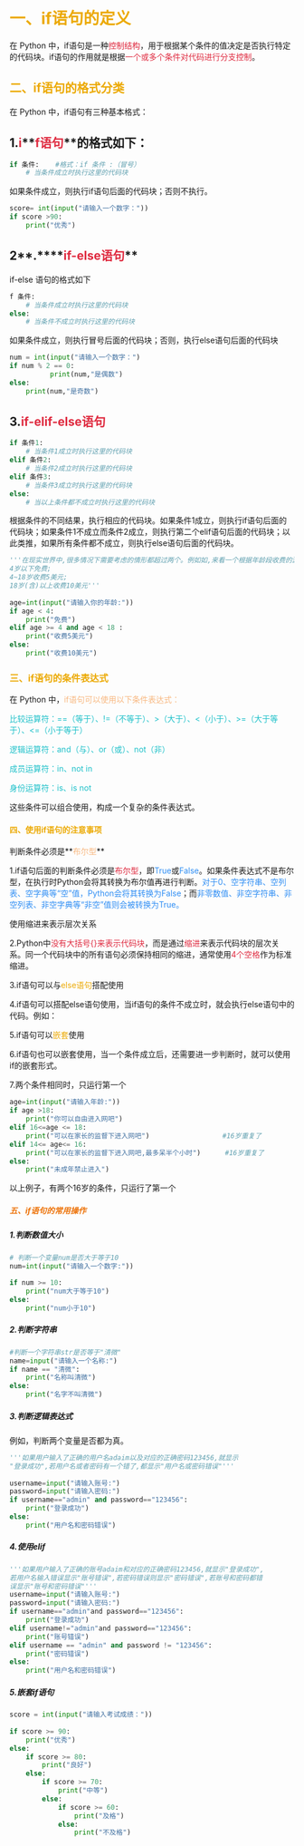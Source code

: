 # **<font style="color:#ECAA04;">一</font>**<font style="color:#ECAA04;">、</font>**<font style="color:#ECAA04;">if语句的定义</font>**
在 Python 中，if语句是一种<font style="color:#DF2A3F;">控制结构</font>，用于根据某个条件的值决定是否执行特定的代码块。if语句的作用就是根据<font style="color:#DF2A3F;">一个或多个条件对代码进行分支控制</font>。

## **<font style="color:#ECAA04;">二</font>**<font style="color:#ECAA04;">、</font>**<font style="color:#ECAA04;">if语句的格式分类</font>**
在 Python 中，if语句有三种基本格式：

## 1.<font style="color:#DF2A3F;">i</font>**<font style="color:#DF2A3F;">f语句</font>**的格式如下：
```python
if 条件:    #格式：if 条件 :（冒号）
    # 当条件成立时执行这里的代码块

```

如果条件成立，则执行if语句后面的代码块；否则不执行。

```python
score= int(input("请输入一个数字："))
if score >90:
    print("优秀")
```

## 2**.****<font style="color:#DF2A3F;">if-else语句</font>**
if-else 语句的格式如下

```python
f 条件:    
    # 当条件成立时执行这里的代码块
else:
    # 当条件不成立时执行这里的代码块
```

如果条件成立，则执行冒号后面的代码块；否则，执行else语句后面的代码块

```python
num = int(input("请输入一个数字：")
if num % 2 == 0:
          print(num,"是偶数")
else:
    print(num,"是奇数")
```

## 3.**<font style="color:#DF2A3F;">if-elif-else语句</font>**
```python
if 条件1:
    # 当条件1成立时执行这里的代码块
elif 条件2:
    # 当条件2成立时执行这里的代码块
elif 条件3:
    # 当条件3成立时执行这里的代码块
else:
    # 当以上条件都不成立时执行这里的代码块
```

根据条件的不同结果，执行相应的代码块。如果条件1成立，则执行if语句后面的代码块；如果条件1不成立而条件2成立，则执行第二个elif语句后面的代码块；以此类推，如果所有条件都不成立，则执行else语句后面的代码块。

```python
'''在现实世界中,很多情况下需要考虑的情形都超过两个。例如如,来看一个根据年龄段收费的游乐场:
4岁以下免费;
4~18岁收费5美元;
18岁(含)以上收费10美元'''
 
age=int(input("请输入你的年龄:"))
if age < 4:
    print("免费")
elif age >= 4 and age < 18 :
    print("收费5美元")
else:
    print("收费10美元")
```



### **<font style="color:#ECAA04;">三、if语句的条件表达式</font>**
在 Python 中，<font style="color:#F8B881;">if语句可以使用以下条件表达式：</font>

<font style="color:#1DC0C9;">比较运算符：==（等于）、!=（不等于）、>（大于）、<（小于）、>=（大于等于）、<=（小于等于）</font>

<font style="color:#1DC0C9;">逻辑运算符：and（与）、or（或）、not（非）</font>

<font style="color:#1DC0C9;">成员运算符：in、not in</font>

<font style="color:#1DC0C9;">身份运算符：is、is not</font>

这些条件可以组合使用，构成一个复杂的条件表达式。



#### **<font style="color:#ECAA04;">四、使用if语句的注意事项</font>**
判断条件必须是**<font style="color:#F8B881;">布尔型</font>**<font style="color:#F8B881;"></font>

1.if语句后面的判断条件必须是<font style="color:#DF2A3F;">布尔型</font>，即<font style="color:#2F8EF4;">True</font>或<font style="color:#2F8EF4;">False</font>。如果条件表达式不是布尔型，在执行时Python会将其转换为布尔值再进行判断。<font style="color:#2F8EF4;">对于0、空字符串、空列表、空字典等“空”值，Python会将其转换为False</font>；而<font style="color:#2F8EF4;">非零数值、非空字符串、非空列表、非空字典等“非空”值则会被转换为True。</font>

使用缩进来表示层次关系

2.Python中<font style="color:#DF2A3F;">没有大括号{}来表示代码块</font>，而是通过<font style="color:#DF2A3F;">缩进</font>来表示代码块的层次关系。同一个代码块中的所有语句必须保持相同的缩进，通常使用<font style="color:#DF2A3F;">4个空格</font>作为标准缩进。

3.if语句可以与<font style="color:#ECAA04;">else语句</font>搭配使用

4.if语句可以搭配else语句使用，当if语句的条件不成立时，就会执行else语句中的代码。例如：

5.if语句可以<font style="color:#ECAA04;">嵌套</font>使用

6.if语句也可以嵌套使用，当一个条件成立后，还需要进一步判断时，就可以使用if的嵌套形式。

7.两个条件相同时，只运行第一个

```python
age=int(input("请输入年龄:"))
if age >18:
    print("你可以自由进入网吧")
elif 16<=age <= 18:
    print("可以在家长的监督下进入网吧")                  #16岁重复了
elif 14<= age<= 16:
    print("可以在家长的监督下进入网吧,最多呆半个小时")      #16岁重复了
else:
    print("未成年禁止进入")
```

以上例子，有两个16岁的条件，只运行了第一个



##### **<font style="color:#ED740C;">五、if语句的常用操作</font>**
##### 1.判断数值大小
```python
# 判断一个变量num是否大于等于10
num=int(input("请输入一个数字:"))
 
if num >= 10:
    print("num大于等于10")
else:
    print("num小于10")
```

##### 2.判断字符串
```python
#判断一个字符串str是否等于"清微"
name=input("请输入一个名称:")
if name == "清微":
    print("名称叫清微")
else:
    print("名字不叫清微")
```

##### 3.判断逻辑表达式
例如，判断两个变量是否都为真。

```python
'''如果用户输入了正确的用户名adaim以及对应的正确密码123456,就显示
"登录成功",若用户名或者密码有一个错了,都显示"用户名或密码错误"'''
 
username=input("请输入账号:")
password=input("请输入密码:")
if username=="admin" and password=="123456":
    print("登录成功")
else:
    print("用户名和密码错误")
```

##### 4.使用elif
```python
'''如果用户输入了正确的账号adaim和对应的正确密码123456,就显示"登录成功",
若用户名输入错误显示"账号错误",若密码错误则显示"密码错误",若账号和密码都错
误显示"账号和密码错误"'''
username=input("请输入账号:")
password=input("请输入密码:")
if username=="admin"and password=="123456":
    print("登录成功")
elif username!="admin"and password=="123456":
    print("账号错误")
elif username == "admin" and password != "123456":
    print("密码错误")
else:
    print("用户名和密码错误")
```

##### 5.嵌套if语句
```python
score = int(input("请输入考试成绩："))
 
if score >= 90:
    print("优秀")
else:
    if score >= 80:
        print("良好")
    else:
        if score >= 70:
            print("中等")
        else:
            if score >= 60:
                print("及格")
            else:
                print("不及格")
```


